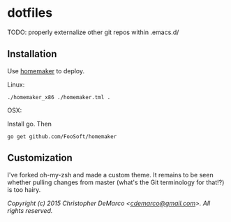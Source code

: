# dotfiles
TODO: properly externalize other git repos within .emacs.d/

## Installation
Use [homemaker](http://foosoft.net/projects/homemaker/) to deploy.

Linux: 
    
    ./homemaker_x86 ./homemaker.tml .

OSX: 

Install go. Then

    go get github.com/FooSoft/homemaker
	

## Customization

I've forked oh-my-zsh and made a custom theme. It remains to be seen whether pulling changes from master (what's the Git terminology for that!?) is too hairy.



*Copyright (c) 2015 Christopher DeMarco <<cdemarco@gmail.com>>. All rights reserved.*
